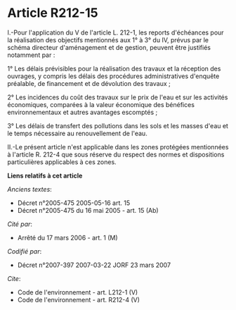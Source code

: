 # Article R212-15

I.-Pour l'application du V de l'article L. 212-1, les reports d'échéances pour la réalisation des objectifs mentionnés aux 1°
à 3° du IV, prévus par le schéma directeur d'aménagement et de gestion, peuvent être justifiés notamment par : 

1° Les délais prévisibles pour la réalisation des travaux et la réception des ouvrages, y compris les délais des procédures
administratives d'enquête préalable, de financement et de dévolution des travaux ; 

2° Les incidences du coût des travaux sur le prix de l'eau et sur les activités économiques, comparées à la valeur économique
des bénéfices environnementaux et autres avantages escomptés ; 

3° Les délais de transfert des pollutions dans les sols et les masses d'eau et le temps nécessaire au renouvellement de
l'eau. 

II.-Le présent article n'est applicable dans les zones protégées mentionnées à l'article R. 212-4 que sous réserve du respect
des normes et dispositions particulières applicables à ces zones.

**Liens relatifs à cet article**

_Anciens textes_:

  - Décret n°2005-475 2005-05-16 art. 15
  - Décret n°2005-475 du 16 mai 2005 - art. 15 (Ab)

_Cité par_:

  - Arrêté du 17 mars 2006 - art. 1 (M)

_Codifié par_:

  - Décret n°2007-397 2007-03-22 JORF 23 mars 2007

_Cite_:

  - Code de l'environnement - art. L212-1 (V)
  - Code de l'environnement - art. R212-4 (V)
